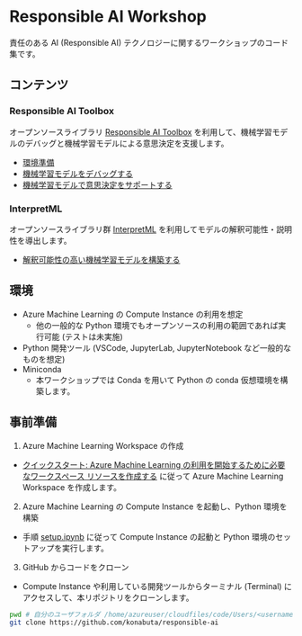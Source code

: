 # Responsible AI Workshop

責任のある AI (Responsible AI) テクノロジーに関するワークショップのコード集です。

## コンテンツ
### Responsible AI Toolbox

オープンソースライブラリ [Responsible AI Toolbox](https://github.com/microsoft/responsible-ai-toolbox) を利用して、機械学習モデルのデバッグと機械学習モデルによる意思決定を支援します。

- [環境準備](notebook/0-Setup.ipynb)
- [機械学習モデルをデバッグする](notebook/responsibleaidashboard-automobile-regression-debugging.ipynb)
- [機械学習モデルで意思決定をサポートする](notebook/responsibleaidashboard-house-decision-making.ipynb)


### InterpretML

オープンソースライブラリ群 [InterpretML](https://interpret.ml/) を利用してモデルの解釈可能性・説明性を導出します。

- [解釈可能性の高い機械学習モデルを構築する](notebook/interpretml-explainable-boosting-machine.ipynb)

## 環境
- Azure Machine Learning の Compute Instance の利用を想定
    - 他の一般的な Python 環境でもオープンソースの利用の範囲であれば実行可能 (テストは未実施)
- Python 開発ツール (VSCode, JupyterLab, JupyterNotebook など一般的なものを想定)
- Miniconda
    - 本ワークショップでは Conda を用いて Python の conda 仮想環境を構築します。


## 事前準備

1. Azure Machine Learning Workspace の作成
- [クイックスタート: Azure Machine Learning の利用を開始するために必要なワークスペース リソースを作成する](https://docs.microsoft.com/ja-JP/azure/machine-learning/quickstart-create-resources) に従って Azure Machine Learning Workspace を作成します。


2. Azure Machine Learning の Compute Instance を起動し、Python 環境を構築

- 手順 [setup.ipynb](notebook/setup.ipynb) に従って Compute Instance の起動と Python 環境のセットアップを実行します。


3. GitHub からコードをクローン

- Compute Instance や利用している開発ツールからターミナル (Terminal) にアクセスして、本リポジトリをクローンします。

```bash
pwd # 自分のユーザフォルダ /home/azureuser/cloudfiles/code/Users/<username> にいることを確認
git clone https://github.com/konabuta/responsible-ai
```
